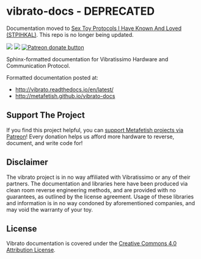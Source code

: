 # vibrato-docs - DEPRECATED

Documentation moved to [Sex Toy Protocols I Have Known And Loved (STPIHKAL)](https://github.com/metafetish/stpihkal). This repo is no longer being updated.

[![](https://api.travis-ci.org/metafetish/vibrato-docs.svg?branch=master)](https://travis-ci.org/metafetish/vibrato-docs) [![](https://readthedocs.org/projects/vibrato/badge/?version=latest)](http://libvibrato.readthedocs.io) [![Patreon donate button](https://img.shields.io/badge/patreon-donate-yellow.svg)](https://www.patreon.com/qdot)

Sphinx-formatted documentation for Vibratissimo Hardware and Communication Protocol.

Formatted documentation posted at:

- http://vibrato.readthedocs.io/en/latest/
- http://metafetish.github.io/vibrato-docs

## Support The Project

If you find this project helpful, you
can
[support Metafetish projects via Patreon](http://patreon.com/qdot)!
Every donation helps us afford more hardware to reverse, document, and
write code for!

## Disclaimer

The vibrato project is in no way affiliated with Vibratissimo or any
of their partners. The documentation and libraries here have been
produced via clean room reverse engineering methods, and are provided
with no guarantees, as outlined by the license agreement. Usage of
these libraries and information is in no way condoned by
aforementioned companies, and may void the warranty of your toy.

## License

Vibrato documentation is covered under
the
[Creative Commons 4.0 Attribution License](https://creativecommons.org/licenses/by/4.0/).
